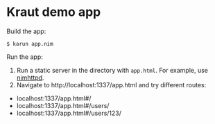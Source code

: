 # Kraut demo app

Build the app:

```
$ karun app.nim
```

Run the app:

1. Run a static server in the directory with `app.html`. For example, use [nimhttpd](https://github.com/h3rald/nimhttpd/).
2. Navigate to http://localhost:1337/app.html and try different routes:

- localhost:1337/app.html#/
- localhost:1337/app.html#/users/
- localhost:1337/app.html#/users/123/

